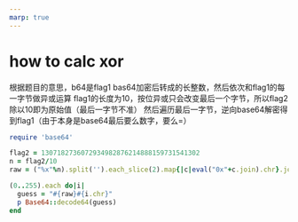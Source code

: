 ```yaml
---
marp: true
---
```


# how to calc xor

根据题目的意思，b64是flag1 bas64加密后转成的长整数，然后依次和flag1的每一字节做异或运算
flag1的长度为10，按位异或只会改变最后一个字节，所以flag2除以10即为原始值（最后一字节不准）
然后遍历最后一字节，逆向base64解密得到flag1（由于本身是base64最后要么数字，要么=）

```ruby
require 'base64'

flag2 = 1307182736072934982876214888159731541302
n = flag2/10
raw = ("%x"%n).split('').each_slice(2).map{|c|eval("0x"+c.join).chr}.join[0..-2]

(0..255).each do|i|
  guess = "#{raw}#{i.chr}"
  p Base64::decode64(guess)
end
```
